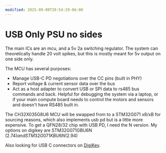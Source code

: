 ```yaml
---
modified: 2025-09-09T20:54:29-06:00
---
```


# USB Only PSU no sides

The main ICs are an mcu, and a 5v 2a switching regulator. The system can theoretically handle 20 volt spikes, but this is mostly meant for 5v output on one side only.

The MCU has several purposes:
- Manage USB-C PD negotiations over the CC pins (built in PHY)
- Report voltage & current sensor data over the bus
- Act as a host adapter to convert USB or SPI data to rs485 bus commands and back. Helpful for debugging the system via a laptop, or if your main compute board needs to control the motors and sensors and doesn't have RS485 built in.

The CH32X035G8U6 MCU will be swapped from to a STM32G071 x8/xB for sourcing reasons, which also implements usb pd but is a little more expensive. To get a  QFN28/32 chip with USB PD, I need the N version. My options on digikey are STM32G071GBU6N ($2.74) and STM32G071KBU6N ($2.94)


Also looking for USB C connectors on [DigiKey](https://www.digikey.com/en/products/filter/usb-dvi-hdmi-connector-assemblies/312?s=N4IgjCBcoEwOxVAYygMwIYBsDOBTANCAPZQDaIALHAJwBscFIhFMtYArDE5fBWF4Q5hqMaiAC6hAA4AXKCADKMgE4BLAHYBzEAF9CMAByIQKSBhwFiZSmAMBmauwnS5kRSo3a9IUcdPm8QhJIcgdRWgAGZxBZeSU1LV1CAFouaBMoFQBXS2DyJ3EdbzTyLOwAIwACFEkQWmNVABN5ZLAIiBd5bhkATylceXRsFCKgA).